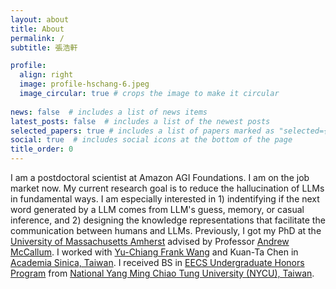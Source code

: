 ```yaml
---
layout: about
title: About
permalink: /
subtitle: 張浩軒

profile:
  align: right
  image: profile-hschang-6.jpeg
  image_circular: true # crops the image to make it circular
  
news: false  # includes a list of news items
latest_posts: false  # includes a list of the newest posts
selected_papers: true # includes a list of papers marked as "selected={true}"
social: true  # includes social icons at the bottom of the page
title_order: 0
---
```


I am a postdoctoral scientist at Amazon AGI Foundations. I am on the job market now. My current research goal is to reduce the hallucination of LLMs in fundamental ways. I am especially interested in 1) indentifying if the next word generated by a LLM comes from LLM's guess, memory, or casual inference, and 2) designing the knowledge representations that facilitate the communication between humans and LLMs. Previously, I got my PhD at the <a href="https://www.cics.umass.edu/">University of Massachusetts Amherst</a> advised by Professor <a href="https://people.cs.umass.edu/~mccallum/">Andrew McCallum</a>.  I worked with <a href="http://vllab.ee.ntu.edu.tw/members.html">Yu-Chiang Frank Wang</a> and Kuan-Ta Chen in <a href="https://www.sinica.edu.tw/en">Academia Sinica, Taiwan</a>. I received BS in <a href="https://eecshp.nycu.edu.tw/pages/Introduction?locale=en">EECS Undergraduate Honors Program</a> from <a href="https://en.nycu.edu.tw/">National Yang Ming Chiao Tung University (NYCU), Taiwan</a>.
